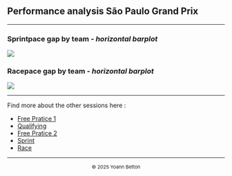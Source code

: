 ## Performance analysis São Paulo Grand Prix

---

### Sprintpace gap by team - *horizontal barplot*

<img src="/output/2022-11-13_São_Paulo_Grand_Prix/sprint_performance_white.svg?raw=true"/>

### Racepace gap by team - *horizontal barplot*

<img src="/output/2022-11-13_São_Paulo_Grand_Prix/race_performance_white.svg?raw=true"/>

--- 

Find more about the other sessions here :
  - [Free Pratice 1](/page/FP1/2022-11-13_São_Paulo_Grand_Prix)
  - [Qualifying](/page/Qualifying/2022-11-13_São_Paulo_Grand_Prix) 
  - [Free Pratice 2](/page/FP2/2022-11-13_São_Paulo_Grand_Prix)
  - [Sprint](/page/Sprint/2022-11-13_São_Paulo_Grand_Prix)
  - [Race](/page/Race/2022-11-13_São_Paulo_Grand_Prix)

---

<div style="text-align: center">
  <p style="font-size:11px">&copy; 2025 Yoann Betton</p>
</div>

<!-- ---

<p style="font-size:11px">Page generated from <a href="https://github.com/yoannbtn/yoannbtn.github.io">github.com/yoannbtn</a>.</p> -->